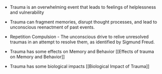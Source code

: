 - Trauma is an overwhelming event that leads to feelings of helplessness and vulnerability

- Trauma can fragment memories, disrupt thought processes, and lead to unconscious reenactment of past events.

- Repetition Compulsion - The unconscious drive to relive unresolved traumas in an attempt to resolve them, as identified by Sigmund Freud.

- Trauma has some effects on Memory and Behavior [[Effects of trauma on Memory and Behavior]]
- Trauma has some biological impacts [[Biological Impact of Trauma]]